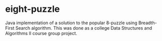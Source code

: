 # eight-puzzle
Java implementation of a solution to the popular 8-puzzle using Breadth-First Search algorithm. This was done as a college Data Structures and Algorithms II course group project. 
